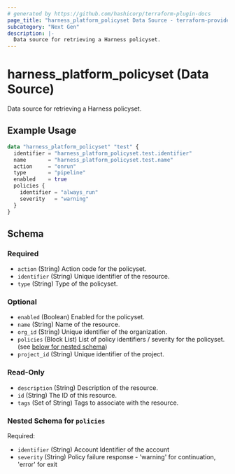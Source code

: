 ```yaml
---
# generated by https://github.com/hashicorp/terraform-plugin-docs
page_title: "harness_platform_policyset Data Source - terraform-provider-harness"
subcategory: "Next Gen"
description: |-
  Data source for retrieving a Harness policyset.
---
```


# harness_platform_policyset (Data Source)

Data source for retrieving a Harness policyset.

## Example Usage

```terraform
data "harness_platform_policyset" "test" {
  identifier = "harness_platform_policyset.test.identifier"
  name       = "harness_platform_policyset.test.name"
  action     = "onrun"
  type       = "pipeline"
  enabled    = true
  policies {
    identifier = "always_run"
    severity   = "warning"
  }
}
```

<!-- schema generated by tfplugindocs -->
## Schema

### Required

- `action` (String) Action code for the policyset.
- `identifier` (String) Unique identifier of the resource.
- `type` (String) Type of the policyset.

### Optional

- `enabled` (Boolean) Enabled for the policyset.
- `name` (String) Name of the resource.
- `org_id` (String) Unique identifier of the organization.
- `policies` (Block List) List of policy identifiers / severity for the policyset. (see [below for nested schema](#nestedblock--policies))
- `project_id` (String) Unique identifier of the project.

### Read-Only

- `description` (String) Description of the resource.
- `id` (String) The ID of this resource.
- `tags` (Set of String) Tags to associate with the resource.

<a id="nestedblock--policies"></a>
### Nested Schema for `policies`

Required:

- `identifier` (String) Account Identifier of the account
- `severity` (String) Policy failure response - 'warning' for continuation, 'error' for exit
